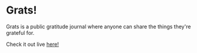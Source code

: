 # Grats!

Grats is a public gratitude journal where anyone can share the things they're 
grateful for. 

Check it out live [here!](https://flask-grats.herokuapp.com/)
